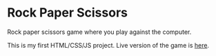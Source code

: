 # Rock Paper Scissors
  
Rock paper scissors game where you play against the computer.

This is my first HTML/CSS/JS project. Live version of the game is [here](https://datphung239.github.io/rock-paper-scissors/).

